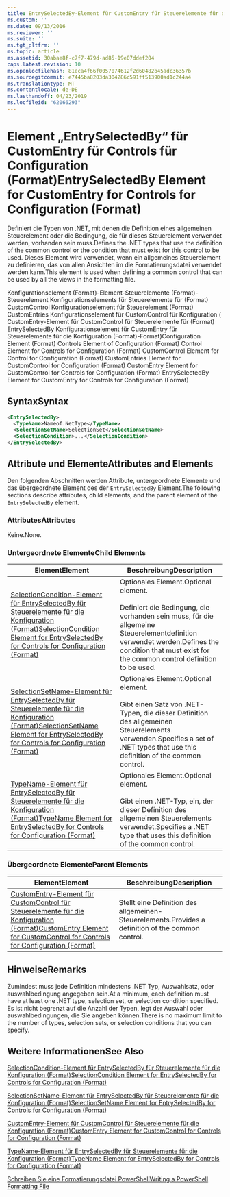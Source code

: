 ```yaml
---
title: EntrySelectedBy-Element für CustomEntry für Steuerelemente für die Konfiguration (Format) | Microsoft-Dokumentation
ms.custom: ''
ms.date: 09/13/2016
ms.reviewer: ''
ms.suite: ''
ms.tgt_pltfrm: ''
ms.topic: article
ms.assetid: 30abae8f-c7f7-479d-ad85-19e07ddef204
caps.latest.revision: 10
ms.openlocfilehash: 81eca4f66f0057074612f2d60482b45adc36357b
ms.sourcegitcommit: e7445ba8203da304286c591ff513900ad1c244a4
ms.translationtype: MT
ms.contentlocale: de-DE
ms.lasthandoff: 04/23/2019
ms.locfileid: "62066293"
---
```

# <a name="entryselectedby-element-for-customentry-for-controls-for-configuration-format"></a><span data-ttu-id="da8d5-102">Element „EntrySelectedBy“ für CustomEntry für Controls für Configuration (Format)</span><span class="sxs-lookup"><span data-stu-id="da8d5-102">EntrySelectedBy Element for CustomEntry for Controls for Configuration (Format)</span></span>

<span data-ttu-id="da8d5-103">Definiert die Typen von .NET, mit denen die Definition eines allgemeinen Steuerelement oder die Bedingung, die für dieses Steuerelement verwendet werden, vorhanden sein muss.</span><span class="sxs-lookup"><span data-stu-id="da8d5-103">Defines the .NET types that use the definition of the common control or the condition that must exist for this control to be used.</span></span> <span data-ttu-id="da8d5-104">Dieses Element wird verwendet, wenn ein allgemeines Steuerelement zu definieren, das von allen Ansichten im die Formatierungsdatei verwendet werden kann.</span><span class="sxs-lookup"><span data-stu-id="da8d5-104">This element is used when defining a common control that can be used by all the views in the formatting file.</span></span>

<span data-ttu-id="da8d5-105">Konfigurationselement (Format)-Element-Steuerelemente (Format)-Steuerelement Konfigurationselements für Steuerelemente für (Format) CustomControl Konfigurationselement für Steuerelement (Format) CustomEntries Konfigurationselement für CustomControl für Konfiguration ( CustomEntry-Element für CustomControl für Steuerelemente für (Format) EntrySelectedBy Konfigurationselement für CustomEntry für Steuerelemente für die Konfiguration (Format)-Format)</span><span class="sxs-lookup"><span data-stu-id="da8d5-105">Configuration Element (Format) Controls Element of Configuration (Format) Control Element for Controls for Configuration (Format) CustomControl Element for Control for Configuration (Format) CustomEntries Element for CustomControl for Configuration (Format) CustomEntry Element for CustomControl for Controls for Configuration (Format) EntrySelectedBy Element for CustomEntry for Controls for Configuration (Format)</span></span>

## <a name="syntax"></a><span data-ttu-id="da8d5-106">Syntax</span><span class="sxs-lookup"><span data-stu-id="da8d5-106">Syntax</span></span>

```xml
<EntrySelectedBy>
  <TypeName>Nameof.NetType</TypeName>
  <SelectionSetName>SelectionSet</SelectionSetName>
  <SelectionCondition>...</SelectionCondition>
</EntrySelectedBy>
```

## <a name="attributes-and-elements"></a><span data-ttu-id="da8d5-107">Attribute und Elemente</span><span class="sxs-lookup"><span data-stu-id="da8d5-107">Attributes and Elements</span></span>

<span data-ttu-id="da8d5-108">Den folgenden Abschnitten werden Attribute, untergeordnete Elemente und das übergeordnete Element des der `EntrySelectedBy` Element.</span><span class="sxs-lookup"><span data-stu-id="da8d5-108">The following sections describe attributes, child elements, and the parent element of the `EntrySelectedBy` element.</span></span>

### <a name="attributes"></a><span data-ttu-id="da8d5-109">Attributes</span><span class="sxs-lookup"><span data-stu-id="da8d5-109">Attributes</span></span>

<span data-ttu-id="da8d5-110">Keine.</span><span class="sxs-lookup"><span data-stu-id="da8d5-110">None.</span></span>

### <a name="child-elements"></a><span data-ttu-id="da8d5-111">Untergeordnete Elemente</span><span class="sxs-lookup"><span data-stu-id="da8d5-111">Child Elements</span></span>

|<span data-ttu-id="da8d5-112">Element</span><span class="sxs-lookup"><span data-stu-id="da8d5-112">Element</span></span>|<span data-ttu-id="da8d5-113">Beschreibung</span><span class="sxs-lookup"><span data-stu-id="da8d5-113">Description</span></span>|
|-------------|-----------------|
|[<span data-ttu-id="da8d5-114">SelectionCondition-Element für EntrySelectedBy für Steuerelemente für die Konfiguration (Format)</span><span class="sxs-lookup"><span data-stu-id="da8d5-114">SelectionCondition Element for EntrySelectedBy for Controls for Configuration (Format)</span></span>](./selectioncondition-element-for-entryselectedby-for-controls-for-configuration-format.md)|<span data-ttu-id="da8d5-115">Optionales Element.</span><span class="sxs-lookup"><span data-stu-id="da8d5-115">Optional element.</span></span><br /><br /> <span data-ttu-id="da8d5-116">Definiert die Bedingung, die vorhanden sein muss, für die allgemeine Steuerelementdefinition verwendet werden.</span><span class="sxs-lookup"><span data-stu-id="da8d5-116">Defines the condition that must exist for the common control definition to be used.</span></span>|
|[<span data-ttu-id="da8d5-117">SelectionSetName-Element für EntrySelectedBy für Steuerelemente für die Konfiguration (Format)</span><span class="sxs-lookup"><span data-stu-id="da8d5-117">SelectionSetName Element for EntrySelectedBy for Controls for Configuration (Format)</span></span>](./selectionsetname-element-for-selectioncondition-for-controls-for-configuration-format.md)|<span data-ttu-id="da8d5-118">Optionales Element.</span><span class="sxs-lookup"><span data-stu-id="da8d5-118">Optional element.</span></span><br /><br /> <span data-ttu-id="da8d5-119">Gibt einen Satz von .NET-Typen, die dieser Definition des allgemeinen Steuerelements verwenden.</span><span class="sxs-lookup"><span data-stu-id="da8d5-119">Specifies a set of .NET types that use this definition of the common control.</span></span>|
|[<span data-ttu-id="da8d5-120">TypeName-Element für EntrySelectedBy für Steuerelemente für die Konfiguration (Format)</span><span class="sxs-lookup"><span data-stu-id="da8d5-120">TypeName Element for EntrySelectedBy for Controls for Configuration (Format)</span></span>](./typename-element-for-entryselectedby-for-controls-for-configuration-format.md)|<span data-ttu-id="da8d5-121">Optionales Element.</span><span class="sxs-lookup"><span data-stu-id="da8d5-121">Optional element.</span></span><br /><br /> <span data-ttu-id="da8d5-122">Gibt einen .NET-Typ, ein, der dieser Definition des allgemeinen Steuerelements verwendet.</span><span class="sxs-lookup"><span data-stu-id="da8d5-122">Specifies a .NET type that uses this definition of the common control.</span></span>|

### <a name="parent-elements"></a><span data-ttu-id="da8d5-123">Übergeordnete Elemente</span><span class="sxs-lookup"><span data-stu-id="da8d5-123">Parent Elements</span></span>

|<span data-ttu-id="da8d5-124">Element</span><span class="sxs-lookup"><span data-stu-id="da8d5-124">Element</span></span>|<span data-ttu-id="da8d5-125">Beschreibung</span><span class="sxs-lookup"><span data-stu-id="da8d5-125">Description</span></span>|
|-------------|-----------------|
|[<span data-ttu-id="da8d5-126">CustomEntry-Element für CustomControl für Steuerelemente für die Konfiguration (Format)</span><span class="sxs-lookup"><span data-stu-id="da8d5-126">CustomEntry Element for CustomControl for Controls for Configuration (Format)</span></span>](./customentry-element-for-customcontrol-for-controls-for-configuration-format.md)|<span data-ttu-id="da8d5-127">Stellt eine Definition des allgemeinen-Steuerelements.</span><span class="sxs-lookup"><span data-stu-id="da8d5-127">Provides a definition of the common control.</span></span>|

## <a name="remarks"></a><span data-ttu-id="da8d5-128">Hinweise</span><span class="sxs-lookup"><span data-stu-id="da8d5-128">Remarks</span></span>

<span data-ttu-id="da8d5-129">Zumindest muss jede Definition mindestens .NET Typ, Auswahlsatz, oder auswahlbedingung angegeben sein.</span><span class="sxs-lookup"><span data-stu-id="da8d5-129">At a minimum, each definition must have at least one .NET type, selection set, or selection condition specified.</span></span> <span data-ttu-id="da8d5-130">Es ist nicht begrenzt auf die Anzahl der Typen, legt der Auswahl oder auswahlbedingungen, die Sie angeben können.</span><span class="sxs-lookup"><span data-stu-id="da8d5-130">There is no maximum limit to the number of types, selection sets, or selection conditions that you can specify.</span></span>

## <a name="see-also"></a><span data-ttu-id="da8d5-131">Weitere Informationen</span><span class="sxs-lookup"><span data-stu-id="da8d5-131">See Also</span></span>

[<span data-ttu-id="da8d5-132">SelectionCondition-Element für EntrySelectedBy für Steuerelemente für die Konfiguration (Format)</span><span class="sxs-lookup"><span data-stu-id="da8d5-132">SelectionCondition Element for EntrySelectedBy for Controls for Configuration (Format)</span></span>](./selectioncondition-element-for-entryselectedby-for-controls-for-configuration-format.md)

[<span data-ttu-id="da8d5-133">SelectionSetName-Element für EntrySelectedBy für Steuerelemente für die Konfiguration (Format)</span><span class="sxs-lookup"><span data-stu-id="da8d5-133">SelectionSetName Element for EntrySelectedBy for Controls for Configuration (Format)</span></span>](./selectionsetname-element-for-selectioncondition-for-controls-for-configuration-format.md)

[<span data-ttu-id="da8d5-134">CustomEntry-Element für CustomControl für Steuerelemente für die Konfiguration (Format)</span><span class="sxs-lookup"><span data-stu-id="da8d5-134">CustomEntry Element for CustomControl for Controls for Configuration (Format)</span></span>](./customentry-element-for-customcontrol-for-controls-for-configuration-format.md)

[<span data-ttu-id="da8d5-135">TypeName-Element für EntrySelectedBy für Steuerelemente für die Konfiguration (Format)</span><span class="sxs-lookup"><span data-stu-id="da8d5-135">TypeName Element for EntrySelectedBy for Controls for Configuration (Format)</span></span>](./typename-element-for-selectioncondition-for-controls-for-configuration-format.md)

[<span data-ttu-id="da8d5-136">Schreiben Sie eine Formatierungsdatei PowerShell</span><span class="sxs-lookup"><span data-stu-id="da8d5-136">Writing a PowerShell Formatting File</span></span>](./writing-a-powershell-formatting-file.md)
